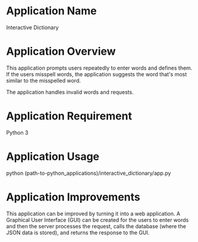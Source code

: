 # Application Name

Interactive Dictionary

# Application Overview

This application prompts users repeatedly to enter words and defines them. If the users misspell words, the application suggests the word that's most similar to the misspelled word.

The application handles invalid words and requests.

# Application Requirement

Python 3

# Application Usage

python (path-to-python_applications)/interactive_dictionary/app.py

# Application Improvements

This application can be improved by turning it into a web application. A Graphical User Interface (GUI) can be created for the users to enter words and then the server processes the request, calls the database (where the JSON data is stored), and returns the response to the GUI.

